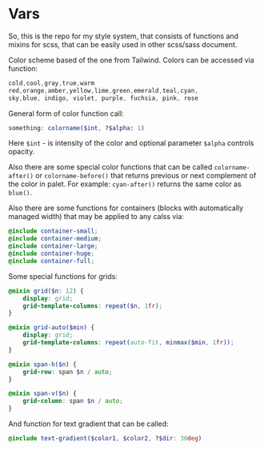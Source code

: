 # Vars

So, this is the repo for my style system, that consists of functions and mixins for scss, that can be easily used in other scss/sass document. 

Color scheme based of the one from Tailwind. Colors can be accessed via function:
```scss
cold,cool,gray,true,warm
red,orange,amber,yellow,lime,green,emerald,teal,cyan,
sky,blue, indigo, violet, purple, fuchsia, pink, rose
```

General form of color function call:
```scss
something: colorname($int, ?$alpha: 1)
```
Here `$int` - is intensity of the color and optional parameter `$alpha` controls opacity.
 
Also there are some special color functions that can be called `colorname-after()` or `colorname-before()` that returns previous or next complement of the color in palet.
For example: `cyan-after()` returns the same color as `blue()`.

Also there are some functions for containers (blocks with automatically managed width) that may be applied to any calss via:
```scss
@include container-small;
@include container-medium;
@include container-large;
@include container-huge;
@include container-full;
```

Some special functions for grids:
```scss
@mixin grid($n: 12) {
    display: grid;
    grid-template-columns: repeat($n, 1fr);
}

@mixin grid-auto($min) {
    display: grid;
    grid-template-columns: repeat(auto-fit, minmax($min, 1fr));
}

@mixin span-h($n) {
    grid-row: span $n / auto;
}

@mixin span-v($n) {
    grid-column: span $n / auto;
}
```

And function for text gradient that can be called:
```scss
@include text-gradient($color1, $color2, ?$dir: 30deg)
```
